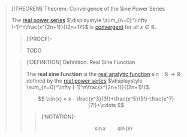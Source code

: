 >[!THEOREM] Theorem: Convergence of the Sine Power Series
>
>The [real power series](../../../Real%20Power%20Series/Real%20Power%20Series.md) $\displaystyle \sum_{n=0}^\infty (-1)^n\frac{x^{2n+1}}{(2n+1)!}$ is [convergent](../../../Real%20Power%20Series/Convergence.md) for all $x \in \mathbb{R}$.
>
>>[!PROOF]-
>>
>>TODO
>>
>
>>[!DEFINITION] Definition: Real Sine Function
>>
>>The **real sine function** is the [real analytic function](../../Real%20Analytic%20Functions/Real%20Analytic%20Function.md) $\sin: \mathbb{R} \to \mathbb{R}$ defined by the [real power series](../../../Real%20Power%20Series/Real%20Power%20Series.md) $\displaystyle \sum_{n=0}^\infty (-1)^n\frac{x^{2n+1}}{(2n+1)!}$.
>>
>>$$
>>\sin(x) = x - \frac{x^3}{3!}+\frac{x^5}{5!}-\frac{x^7}{7!}+\cdots
>>$$
>>
>>>[!NOTATION]-
>>>
>>>$$
>>>\sin x \qquad \sin (x)
>>>$$
>>>
>>
>
